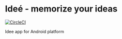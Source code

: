 # Ideé - memorize your ideas
[![CircleCI](https://circleci.com/gh/TheMindhouse/idee-android/tree/master.svg?style=svg)](https://circleci.com/gh/TheMindhouse/idee-android/tree/master)

Idee app for Android platform
